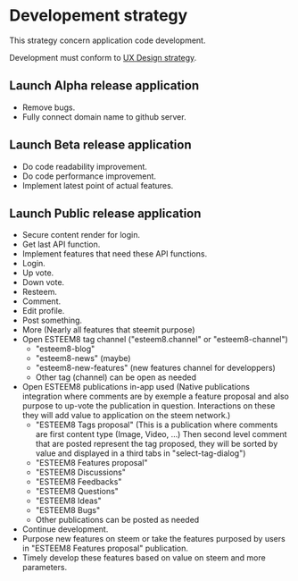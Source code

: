 # Developement strategy

This strategy concern application code development.

Development must conform to [UX Design strategy](https://github.com/esteem8app/esteem8app.github.io/blob/master/docs/strategies/UX-design-strategy.md).

## Launch Alpha release application
* Remove bugs.
* Fully connect domain name to github server.

## Launch Beta release application
* Do code readability improvement.
* Do code performance improvement.
* Implement latest point of actual features.
 
## Launch Public release application
* Secure content render for login.
* Get last API function.
* Implement features that need these API functions.
 * Login.
 * Up vote.
 * Down vote.
 * Resteem.
 * Comment.
 * Edit profile.
 * Post something.
 * More (Nearly all features that steemit purpose)
* Open ESTEEM8 tag channel ("esteem8.channel" or "esteem8-channel")
  * "esteem8-blog"
  * "esteem8-news" (maybe)
  * "esteem8-new-features" (new features channel for developpers)
  * Other tag (channel) can be open as needed
* Open ESTEEM8 publications in-app used (Native publications integration where comments are by exemple a feature proposal and also purpose to up-vote the publication in question. Interactions on these they will add value to application on the steem network.)
  * "ESTEEM8 Tags proposal" (This is a publication where comments are first content type (Image, Video, ...) Then second level comment that are posted represent the tag proposed, they will be sorted by value and displayed in a third tabs in "select-tag-dialog")
  * "ESTEEM8 Features proposal"
  * "ESTEEM8 Discussions"
  * "ESTEEM8 Feedbacks"
  * "ESTEEM8 Questions"
  * "ESTEEM8 Ideas"
  * "ESTEEM8 Bugs"
  * Other publications can be posted as needed
* Continue development.
 * Purpose new features on steem or take the features purposed by users in "ESTEEM8 Features proposal" publication.
 * Timely develop these features based on value on steem and more parameters.
